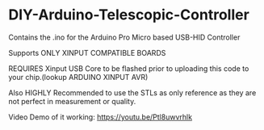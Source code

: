 # DIY-Arduino-Telescopic-Controller

Contains the .ino for the Arduino Pro Micro based USB-HID Controller

Supports ONLY XINPUT COMPATIBLE BOARDS 

REQUIRES Xinput USB Core to be flashed prior to uploading this code to your chip.(lookup ARDUINO XINPUT AVR)

Also HIGHLY Recommended to use the STLs as only reference as they are not perfect in measurement or quality.

Video Demo of it working: https://youtu.be/Ptl8uwvrhlk
